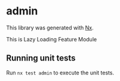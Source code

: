 # admin

This library was generated with [Nx](https://nx.dev).

This is Lazy Loading Feature Module

## Running unit tests

Run `nx test admin` to execute the unit tests.

